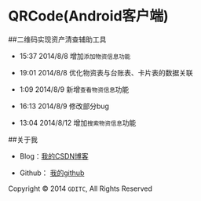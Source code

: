 ﻿QRCode(Android客户端)
=======

##二维码实现资产清查辅助工具

* 15:37 2014/8/8 增加`添加物资信息功能`

* 19:01 2014/8/8 优化物资表与台账表、卡片表的数据关联

* 1:09 2014/8/9 新增`查看物资信息`功能

* 16:13 2014/8/9 修改部分bug

* 13:04 2014/8/12 增加`搜索物资信息`功能

##关于我

* Blog：[我的CSDN博客](http://blog.csdn.net/Cryhelyxx "Cryhelyxx的挨踢博客")

* Github： [我的github](https://github.com/Cryhelyxx "Cryhelyxx的github")

Copyright © 2014 `GDITC`, All Rights Reserved